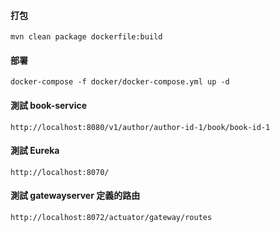 
#### 打包

	mvn clean package dockerfile:build
	
#### 部署

	docker-compose -f docker/docker-compose.yml up -d
	
#### 測試 book-service

	http://localhost:8080/v1/author/author-id-1/book/book-id-1

#### 測試 Eureka

	http://localhost:8070/

#### 測試 gatewayserver 定義的路由

	http://localhost:8072/actuator/gateway/routes